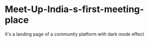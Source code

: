 # Meet-Up-India-s-first-meeting-place
It's a landing page of a community platform with dark mode effect
